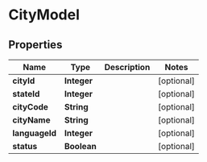 
# CityModel

## Properties
Name | Type | Description | Notes
------------ | ------------- | ------------- | -------------
**cityId** | **Integer** |  |  [optional]
**stateId** | **Integer** |  |  [optional]
**cityCode** | **String** |  |  [optional]
**cityName** | **String** |  |  [optional]
**languageId** | **Integer** |  |  [optional]
**status** | **Boolean** |  |  [optional]



